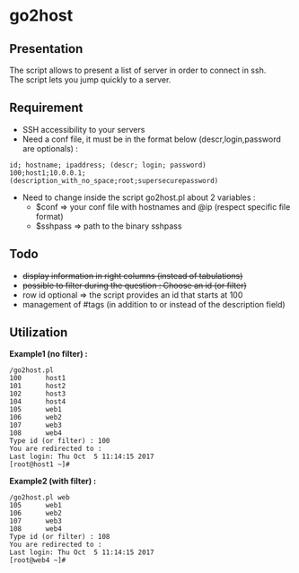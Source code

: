 # go2host

## Presentation

The script allows to present a list of server in order to connect in ssh.  
The script lets you jump quickly to a server.  


## Requirement

* SSH accessibility to your servers
* Need a conf file, it must be in the format below (descr,login,password are optionals) :  
```
id; hostname; ipaddress; (descr; login; password)
100;host1;10.0.0.1;(description_with_no_space;root;supersecurepassword)
```
* Need to change inside the script go2host.pl about 2 variables :  
  - $conf => your conf file with hostnames and @ip (respect specific file format)
  - $sshpass => path to the binary sshpass

## Todo

* ~~display information in right columns (instead of tabulations)~~
* ~~possible to filter during the question : Choose an id (or filter)~~
* row id optional => the script provides an id that starts at 100
* management of #tags (in addition to or instead of the description field)

## Utilization

**Example1 (no filter) :**
```
/go2host.pl 
100      host1
101      host2
102      host3
104      host4
105      web1
106      web2
107      web3
108      web4
Type id (or filter) : 100
You are redirected to :
Last login: Thu Oct  5 11:14:15 2017
[root@host1 ~]# 
```
**Example2 (with filter) :**
```
/go2host.pl web
105      web1
106      web2
107      web3
108      web4
Type id (or filter) : 108
You are redirected to :
Last login: Thu Oct  5 11:14:15 2017
[root@web4 ~]# 

